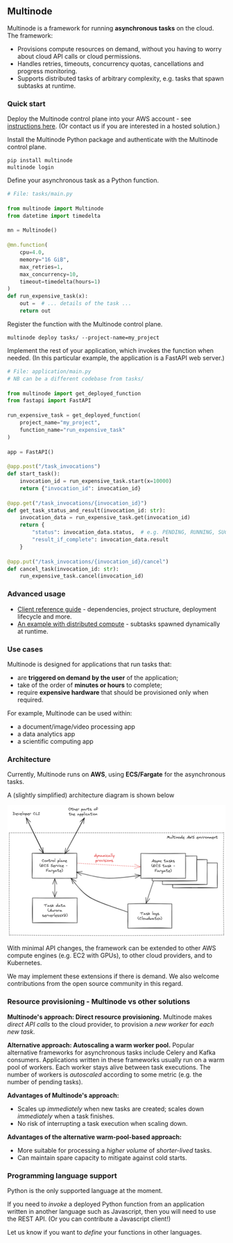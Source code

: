 ## Multinode

Multinode is a framework for running **asynchronous tasks** on the cloud. The framework:

- Provisions compute resources on demand, without you having to worry about
cloud API calls or cloud permissions.
- Handles retries, timeouts, concurrency quotas, cancellations and progress monitoring.
- Supports distributed tasks of arbitrary complexity, e.g. tasks that spawn subtasks
at runtime.


### Quick start

Deploy the Multinode control plane into your AWS account - see [instructions here](aws-infra/README.md).
(Or contact us if you are interested in a hosted solution.)

Install the Multinode Python package and authenticate with the Multinode control plane.
```commandline
pip install multinode
multinode login
```

Define your asynchronous task as a Python function.
```python
# File: tasks/main.py

from multinode import Multinode
from datetime import timedelta

mn = Multinode()

@mn.function(
    cpu=4.0,
    memory="16 GiB",
    max_retries=1,
    max_concurrency=10,
    timeout=timedelta(hours=1)
)
def run_expensive_task(x):
    out =  # ... details of the task ...
    return out
```

Register the function with the Multinode control plane.
```commandline
multinode deploy tasks/ --project-name=my_project
```

Implement the rest of your application, which invokes the function when needed.
(In this particular example, the application is a FastAPI web server.)
```python
# File: application/main.py
# NB can be a different codebase from tasks/

from multinode import get_deployed_function
from fastapi import FastAPI

run_expensive_task = get_deployed_function(
    project_name="my_project",
    function_name="run_expensive_task"
)

app = FastAPI()

@app.post("/task_invocations")
def start_task():
    invocation_id = run_expensive_task.start(x=10000)
    return {"invocation_id": invocation_id}

@app.get("/task_invocations/{invocation_id}")
def get_task_status_and_result(invocation_id: str):
    invocation_data = run_expensive_task.get(invocation_id)
    return {
        "status": invocation_data.status,  # e.g. PENDING, RUNNING, SUCCEEDED, FAILED
        "result_if_complete": invocation_data.result
    }

@app.put("/task_invocations/{invocation_id}/cancel")
def cancel_task(invocation_id: str):
    run_expensive_task.cancel(invocation_id)
```

### Advanced usage

- [Client reference guide](python-client/README.md) - dependencies, project structure, deployment lifecycle and more.
- [An example with distributed compute](example-project/README.md) - subtasks spawned dynamically at runtime.



### Use cases

Multinode is designed for applications that run tasks that:
- are **triggered on demand by the user** of the application;
- take of the order of **minutes or hours** to complete;
- require **expensive hardware** that should be provisioned only when required.

For example, Multinode can be used within:
- a document/image/video processing app
- a data analytics app
- a scientific computing app


### Architecture

Currently, Multinode runs on **AWS**, using **ECS/Fargate** for the asynchronous tasks.

A (slightly simplified) architecture diagram is shown below

![architecture](images/architecture.png)

With minimal API changes, the framework can be extended to
other AWS compute engines (e.g. EC2 with GPUs), to other cloud providers, and to Kubernetes.

We may implement these extensions if there is demand. 
We also welcome contributions from the open source community in this regard.


### Resource provisioning - Multinode vs other solutions

**Multinode's approach: Direct resource provisioning.**
Multinode makes _direct API calls_ to the cloud provider, to provision a _new worker_ for _each new task_.

**Alternative approach: Autoscaling a warm worker pool.**
Popular alternative frameworks for asynchronous tasks include Celery and Kafka consumers.
Applications written in these frameworks usually run on a warm pool of workers.
Each worker stays alive between task executions.
The number of workers is _autoscaled_ according to some metric (e.g. the number of pending tasks).

**Advantages of Multinode's approach:**
- Scales up _immediately_ when new tasks are created; scales down _immediately_ when a task finishes.
- No risk of interrupting a task execution when scaling down.

**Advantages of the alternative warm-pool-based approach:**
- More suitable for processing a _higher volume_ of _shorter-lived_ tasks. 
- Can maintain spare capacity to mitigate against cold starts.


### Programming language support

Python is the only supported language at the moment.

If you need to _invoke_ a deployed Python function from an application written in
another language such as Javascript, then you will need to use the REST API.
(Or you can contribute a Javascript client!)

Let us know if you want to _define_ your functions in other languages.
